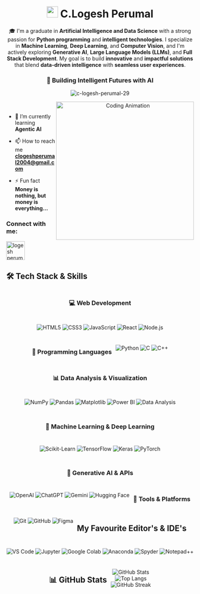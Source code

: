 <div align="center">

  <h1 align="center">
    <img src="https://media.giphy.com/media/hvRJCLFzcasrR4ia7z/giphy.gif" width="30px"> 
    <span>C.Logesh Perumal</span>
  </h1>
  
  <p>🎓 I'm a graduate in <b>Artificial Intelligence and Data Science</b> with a strong passion for <b>Python programming</b> and <b>intelligent technologies</b>. I specialize in <b>Machine Learning</b>, <b>Deep Learning</b>, and <b>Computer Vision</b>, and I'm actively exploring <b>Generative AI</b>, <b>Large Language Models (LLMs)</b>, and <b>Full Stack Development</b>. My goal is to build <b>innovative</b> and <b>impactful solutions</b> that blend <b>data-driven intelligence</b> with <b>seamless user experiences</b>.</p>

  
  <h3>🚀 Building Intelligent Futures with AI</h3>
  
  <p align="center"> 
    <img src="https://komarev.com/ghpvc/?username=c-logesh-perumal-29&label=Profile%20views&color=6366f1&style=flat-square" alt="c-logesh-perumal-29" />
  </p>
  
  <img align="right" alt="Coding Animation" width="370" src="https://media.tenor.com/2uyENRmiUt0AAAAC/coding.gif">
</div>

<br>

- 🌱 I’m currently learning **Agentic AI**

- 📫 How to reach me **clogeshperumal2004@gmail.com**

- ⚡ Fun fact **Money is nothing, but money is everything...**

<h3 align="left">Connect with me:</h3>

<p align="left">
<a href="https://www.linkedin.com/in/logesh-perumal-c/" target="blank"><img align="center" src="https://static-00.iconduck.com/assets.00/linkedin-icon-2048x2048-ya5g47j2.png" alt="logesh perumal.c" height="50" width="50" /></a>
</p>

## 🛠 Tech Stack & Skills

<div align="center" style="display: flex; flex-wrap: wrap; justify-content: center; gap: 10px;">

### 💻 Web Development
![HTML5](https://img.shields.io/badge/HTML5-E34F26?style=for-the-badge&logo=html5&logoColor=white)
![CSS3](https://img.shields.io/badge/CSS3-1572B6?style=for-the-badge&logo=css3&logoColor=white)
![JavaScript](https://img.shields.io/badge/JavaScript-F7DF1E?style=for-the-badge&logo=javascript&logoColor=black)
![React](https://img.shields.io/badge/React-61DAFB?style=for-the-badge&logo=react&logoColor=black)
![Node.js](https://img.shields.io/badge/Node.js-339933?style=for-the-badge&logo=nodedotjs&logoColor=white)

### 🐍 Programming Languages
![Python](https://img.shields.io/badge/Python-3776AB?style=for-the-badge&logo=python&logoColor=white)
![C](https://img.shields.io/badge/C-00599C?style=for-the-badge&logo=c&logoColor=white)
![C++](https://img.shields.io/badge/C++-004482?style=for-the-badge&logo=cplusplus&logoColor=white)

### 📊 Data Analysis & Visualization
![NumPy](https://img.shields.io/badge/NumPy-013243?style=for-the-badge&logo=numpy&logoColor=white)
![Pandas](https://img.shields.io/badge/Pandas-150458?style=for-the-badge&logo=pandas&logoColor=white)
![Matplotlib](https://img.shields.io/badge/Matplotlib-11557C?style=for-the-badge&logo=matplotlib&logoColor=white)
![Power BI](https://img.shields.io/badge/Power_BI-F2C811?style=for-the-badge&logo=powerbi&logoColor=black)
![Data Analysis](https://img.shields.io/badge/Data_Analysis-4682B4?style=for-the-badge&logo=databricks&logoColor=white)

### 🤖 Machine Learning & Deep Learning
![Scikit-Learn](https://img.shields.io/badge/Scikit--Learn-F7931E?style=for-the-badge&logo=scikitlearn&logoColor=white)
![TensorFlow](https://img.shields.io/badge/TensorFlow-FF6F00?style=for-the-badge&logo=tensorflow&logoColor=white)
![Keras](https://img.shields.io/badge/Keras-D00000?style=for-the-badge&logo=keras&logoColor=white)
![PyTorch](https://img.shields.io/badge/PyTorch-EE4C2C?style=for-the-badge&logo=pytorch&logoColor=white)

### 🤯 Generative AI & APIs
![OpenAI](https://img.shields.io/badge/OpenAI-6C63FF?style=for-the-badge&logo=openai&logoColor=white)
![ChatGPT](https://img.shields.io/badge/ChatGPT-20B2AA?style=for-the-badge&logo=chatgpt&logoColor=white)
![Gemini](https://img.shields.io/badge/Gemini-00CED1?style=for-the-badge&logo=google&logoColor=white)
![Hugging Face](https://img.shields.io/badge/Hugging_Face-FF6F61?style=for-the-badge&logo=huggingface&logoColor=white)

### 🧰 Tools & Platforms
![Git](https://img.shields.io/badge/Git-F05032?style=for-the-badge&logo=git&logoColor=white)
![GitHub](https://img.shields.io/badge/GitHub-181717?style=for-the-badge&logo=github&logoColor=white)
![Figma](https://img.shields.io/badge/Figma-F24E1E?style=for-the-badge&logo=figma&logoColor=white)

## My Favourite Editor's & IDE's

![VS Code](https://img.shields.io/badge/VS_Code-3C99D4?style=for-the-badge&logo=visual-studio-code&logoColor=white)
![Jupyter](https://img.shields.io/badge/Jupyter-E9770E?style=for-the-badge&logo=jupyter&logoColor=white)
![Google Colab](https://img.shields.io/badge/Google_Colab-FFBB00?style=for-the-badge&logo=googlecolab&logoColor=black)
![Anaconda](https://img.shields.io/badge/Anaconda-3E9544?style=for-the-badge&logo=anaconda&logoColor=white)
![Spyder](https://img.shields.io/badge/Spyder-D0021B?style=for-the-badge&logo=spyderide&logoColor=white)
![Notepad++](https://img.shields.io/badge/Notepad++-87C040?style=for-the-badge&logo=notepadplusplus&logoColor=black)


## 📊 GitHub Stats

<div align="center">

![GitHub Stats](https://github-readme-stats.vercel.app/api?username=c-logesh-perumal-29&show_icons=true&theme=default)
<br/>
![Top Langs](https://github-readme-stats.vercel.app/api/top-langs?username=c-logesh-perumal-29&layout=compact&theme=default)
<br/>
![GitHub Streak](https://github-readme-streak-stats.herokuapp.com/?user=c-logesh-perumal-29)

</div>
